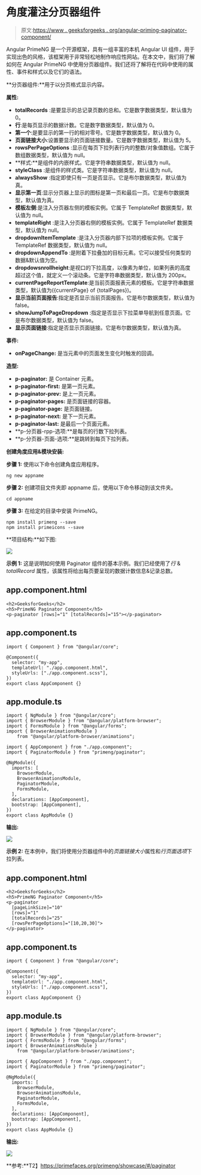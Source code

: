 # 角度灌注分页器组件

> 原文:[https://www . geeksforgeeks . org/angular-priming-paginator-component/](https://www.geeksforgeeks.org/angular-primeng-paginator-component/)

Angular PrimeNG 是一个开源框架，具有一组丰富的本机 Angular UI 组件，用于实现出色的风格，该框架用于非常轻松地制作响应性网站。在本文中，我们将了解如何在 Angular PrimeNG 中使用分页器组件。我们还将了解将在代码中使用的属性、事件和样式以及它们的语法。

**分页器组件:**用于以分页格式显示内容。

**属性:**

*   **totalRecords** :是要显示的总记录页数的总和。它是数字数据类型，默认值为 0。
*   **行**:是每页显示的数据计数。它是数字数据类型，默认值为 0。
*   **第一个**:是要显示的第一行的相对零号。它是数字数据类型，默认值为 0。
*   **页面链接大小**:设置要显示的页面链接数量。它是数字数据类型，默认值为 5。
*   **rowsPerPageOptions** :显示在每页下拉列表行内的整数/对象值数组。它属于数组数据类型，默认值为 null。
*   **样式:**是组件的内嵌样式。它是字符串数据类型，默认值为 null。
*   **styleClass** :是组件的样式类。它是字符串数据类型，默认值为 null。
*   **alwaysShow** :指定即使只有一页是否显示。它是布尔数据类型，默认值为真。
*   **显示第一页**:显示分页器上显示的图标是第一页和最后一页。它是布尔数据类型，默认值为真。
*   **模板左侧**:是注入分页器左侧的模板实例。它属于 TemplateRef 数据类型，默认值为 null。
*   **templateRight** :是注入分页器右侧的模板实例。它属于 TemplateRef 数据类型，默认值为 null。
*   **dropdownItemTemplate** :是注入分页器内部下拉项的模板实例。它属于 TemplateRef 数据类型，默认值为 null。
*   **dropdownAppendTo** :是附着下拉叠加的目标元素。它可以接受任何类型的数据&默认值为空。
*   **dropdowsnrollheight**:是视口的下拉高度，以像素为单位，如果列表的高度超过这个值，就定义一个滚动条。它是字符串数据类型，默认值为 200px。
*   **currentPageReportTemplate**:是当前页面报表元素的模板。它是字符串数据类型，默认值为({currentPage} of {totalPages})。
*   **显示当前页面报告**:指定是否显示当前页面报告。它是布尔数据类型，默认值为 false。
*   **showJumpToPageDropdown** :指定是否显示下拉菜单导航到任意页面。它是布尔数据类型，默认值为 false。
*   **显示页面链接**:指定是否显示页面链接。它是布尔数据类型，默认值为真。

**事件:**

*   **onPageChange:** 是当元素中的页面发生变化时触发的回调。

**造型:**

*   **p-paginator:** 是 Container 元素。
*   **p-paginator-first:** 是第一页元素。
*   **p-paginator-prev:** 是上一页元素。
*   **p-paginator-pages:** 是页面链接的容器。
*   **p-paginator-page:** 是页面链接。
*   **p-paginator-next:** 是下一页元素。
*   **p-paginator-last:** 是最后一个页面元素。
*   **p-分页器-rpp-选项:**是每页的行数下拉列表。
*   **p-分页器-页面-选项:**是跳转到每页下拉列表。

**创建角度应用&模块安装:**

**步骤 1:** 使用以下命令创建角度应用程序。

```
ng new appname
```

**步骤 2:** 创建项目文件夹即 appname 后，使用以下命令移动到该文件夹。

```
cd appname
```

**步骤 3:** 在给定的目录中安装 PrimeNG。

```
npm install primeng --save
npm install primeicons --save
```

**项目结构:**如下图:

![](img/6e2ac1499ceea2e58d3439c1f9f0d39a.png)

**示例 1:** 这是说明如何使用 Paginator 组件的基本示例。我们已经使用了*行* & *totalRecord* 属性，该属性将给出每页要呈现的数据计数信息&记录总数。

## app.component.html

```
<h2>GeeksforGeeks</h2>
<h5>PrimeNG Paginator Component</h5>
<p-paginator [rows]="1" [totalRecords]="15"></p-paginator>
```

## app.component.ts

```
import { Component } from "@angular/core";

@Component({
  selector: "my-app",
  templateUrl: "./app.component.html",
  styleUrls: ["./app.component.scss"],
})
export class AppComponent {}
```

## app.module.ts

```
import { NgModule } from "@angular/core";
import { BrowserModule } from "@angular/platform-browser";
import { FormsModule } from "@angular/forms";
import { BrowserAnimationsModule } 
    from "@angular/platform-browser/animations";

import { AppComponent } from "./app.component";
import { PaginatorModule } from "primeng/paginator";

@NgModule({
  imports: [
    BrowserModule,
    BrowserAnimationsModule,
    PaginatorModule,
    FormsModule,
  ],
  declarations: [AppComponent],
  bootstrap: [AppComponent],
})
export class AppModule {}
```

**输出:**

![](img/c12cb8df8bbc9739dddf09369c858e83.png)

**示例 2:** 在本例中，我们将使用分页器组件中的*页面链接大小*属性和*行页面选项*下拉列表。

## app.component.html

```
<h2>GeeksforGeeks</h2>
<h5>PrimeNG Paginator Component</h5>
<p-paginator
  [pageLinkSize]="10"
  [rows]="1"
  [totalRecords]="25"
  [rowsPerPageOptions]="[10,20,30]">
</p-paginator>
```

## app.component.ts

```
import { Component } from "@angular/core";

@Component({
  selector: "my-app",
  templateUrl: "./app.component.html",
  styleUrls: ["./app.component.scss"],
})
export class AppComponent {}
```

## app.module.ts

```
import { NgModule } from "@angular/core";
import { BrowserModule } from "@angular/platform-browser";
import { FormsModule } from "@angular/forms";
import { BrowserAnimationsModule } 
    from "@angular/platform-browser/animations";

import { AppComponent } from "./app.component";
import { PaginatorModule } from "primeng/paginator";

@NgModule({
  imports: [
    BrowserModule,
    BrowserAnimationsModule,
    PaginatorModule,
    FormsModule,
  ],
  declarations: [AppComponent],
  bootstrap: [AppComponent],
})
export class AppModule {}
```

**输出:**

![](img/f853825621fa37deb422e528a2d381d7.png)

**参考:**T2】https://primefaces.org/primeng/showcase/#/paginator